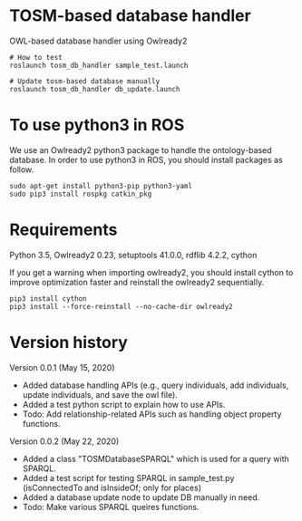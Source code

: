 # TOSM-based database handler
OWL-based database handler using Owlready2
    
    # How to test
    roslaunch tosm_db_handler sample_test.launch

    # Update tosm-based database manually
    roslaunch tosm_db_handler db_update.launch

# To use python3 in ROS
We use an Owlready2 python3 package to handle the ontology-based database. In order to use python3 in ROS, you should install packages as follow.

    sudo apt-get install python3-pip python3-yaml
    sudo pip3 install rospkg catkin_pkg

# Requirements
Python 3.5, Owlready2 0.23, setuptools 41.0.0, rdflib 4.2.2, cython

If you get a warning when importing owlready2, you should install cython to improve optimization faster and reinstall the owlready2 sequentially.

    pip3 install cython
    pip3 install --force-reinstall --no-cache-dir owlready2

# Version history
Version 0.0.1 (May 15, 2020)
- Added database handling APIs (e.g., query individuals, add individuals, update individuals, and save the owl file).
- Added a test python script to explain how to use APIs.
- Todo: Add relationship-related APIs such as handling object property functions.

Version 0.0.2 (May 22, 2020)
- Added a class "TOSMDatabaseSPARQL" which is used for a query with SPARQL.
- Added a test script for testing SPARQL in sample_test.py (isConnectedTo and isInsideOf; only for places)
- Added a database update node to update DB manually in need.
- Todo: Make various SPARQL queires functions.